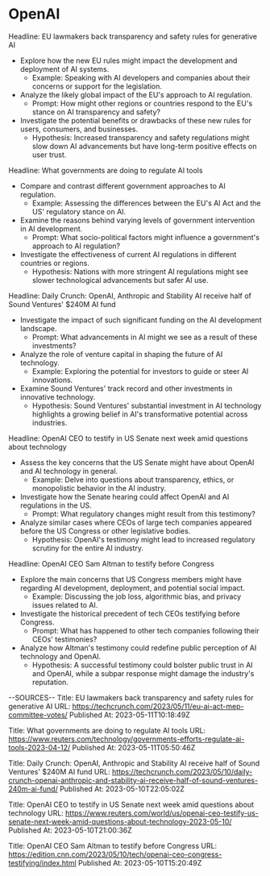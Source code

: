 # OpenAI

Headline: EU lawmakers back transparency and safety rules for generative AI
- Explore how the new EU rules might impact the development and deployment of AI systems.
  - Example: Speaking with AI developers and companies about their concerns or support for the legislation.
- Analyze the likely global impact of the EU's approach to AI regulation.
  - Prompt: How might other regions or countries respond to the EU's stance on AI transparency and safety?
- Investigate the potential benefits or drawbacks of these new rules for users, consumers, and businesses.
  - Hypothesis: Increased transparency and safety regulations might slow down AI advancements but have long-term positive effects on user trust.

Headline: What governments are doing to regulate AI tools
- Compare and contrast different government approaches to AI regulation.
  - Example: Assessing the differences between the EU's AI Act and the US' regulatory stance on AI.
- Examine the reasons behind varying levels of government intervention in AI development.
  - Prompt: What socio-political factors might influence a government's approach to AI regulation?
- Investigate the effectiveness of current AI regulations in different countries or regions.
  - Hypothesis: Nations with more stringent AI regulations might see slower technological advancements but safer AI use.

Headline: Daily Crunch: OpenAI, Anthropic and Stability AI receive half of Sound Ventures' $240M AI fund
- Investigate the impact of such significant funding on the AI development landscape.
  - Prompt: What advancements in AI might we see as a result of these investments?
- Analyze the role of venture capital in shaping the future of AI technology.
  - Example: Exploring the potential for investors to guide or steer AI innovations.
- Examine Sound Ventures' track record and other investments in innovative technology.
  - Hypothesis: Sound Ventures' substantial investment in AI technology highlights a growing belief in AI's transformative potential across industries.

Headline: OpenAI CEO to testify in US Senate next week amid questions about technology
- Assess the key concerns that the US Senate might have about OpenAI and AI technology in general.
  - Example: Delve into questions about transparency, ethics, or monopolistic behavior in the AI industry.
- Investigate how the Senate hearing could affect OpenAI and AI regulations in the US.
  - Prompt: What regulatory changes might result from this testimony?
- Analyze similar cases where CEOs of large tech companies appeared before the US Congress or other legislative bodies.
  - Hypothesis: OpenAI's testimony might lead to increased regulatory scrutiny for the entire AI industry.

Headline: OpenAI CEO Sam Altman to testify before Congress
- Explore the main concerns that US Congress members might have regarding AI development, deployment, and potential social impact.
  - Example: Discussing the job loss, algorithmic bias, and privacy issues related to AI.
- Investigate the historical precedent of tech CEOs testifying before Congress.
  - Prompt: What has happened to other tech companies following their CEOs' testimonies?
- Analyze how Altman's testimony could redefine public perception of AI technology and OpenAI.
  - Hypothesis: A successful testimony could bolster public trust in AI and OpenAI, while a subpar response might damage the industry's reputation.

--SOURCES--
Title: EU lawmakers back transparency and safety rules for generative AI
URL: https://techcrunch.com/2023/05/11/eu-ai-act-mep-committee-votes/
Published At: 2023-05-11T10:18:49Z

Title: What governments are doing to regulate AI tools
URL: https://www.reuters.com/technology/governments-efforts-regulate-ai-tools-2023-04-12/
Published At: 2023-05-11T05:50:46Z

Title: Daily Crunch: OpenAI, Anthropic and Stability AI receive half of Sound Ventures' $240M AI fund
URL: https://techcrunch.com/2023/05/10/daily-crunch-openai-anthropic-and-stability-ai-receive-half-of-sound-ventures-240m-ai-fund/
Published At: 2023-05-10T22:05:02Z

Title: OpenAI CEO to testify in US Senate next week amid questions about technology
URL: https://www.reuters.com/world/us/openai-ceo-testify-us-senate-next-week-amid-questions-about-technology-2023-05-10/
Published At: 2023-05-10T21:00:36Z

Title: OpenAI CEO Sam Altman to testify before Congress
URL: https://edition.cnn.com/2023/05/10/tech/openai-ceo-congress-testifying/index.html
Published At: 2023-05-10T15:20:49Z

